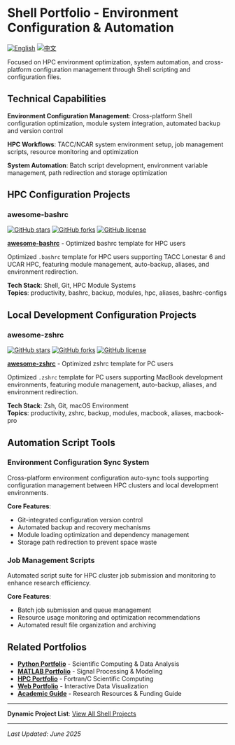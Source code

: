 # Shell Portfolio - Environment Configuration & Automation

[![English](https://img.shields.io/badge/lang-English-blue.svg)](README.md)
[![中文](https://img.shields.io/badge/lang-中文-brown.svg)](README.CN.md)

Focused on HPC environment optimization, system automation, and cross-platform configuration management through Shell scripting and configuration files.

## Technical Capabilities

**Environment Configuration Management**: Cross-platform Shell configuration optimization, module system integration, automated backup and version control

**HPC Workflows**: TACC/NCAR system environment setup, job management scripts, resource monitoring and optimization

**System Automation**: Batch script development, environment variable management, path redirection and storage optimization

## HPC Configuration Projects

### awesome-bashrc
[![GitHub stars](https://img.shields.io/github/stars/ktwu01/awesome-bashrc)](https://github.com/ktwu01/awesome-bashrc)
[![GitHub forks](https://img.shields.io/github/forks/ktwu01/awesome-bashrc)](https://github.com/ktwu01/awesome-bashrc/fork)
[![GitHub license](https://img.shields.io/github/license/ktwu01/awesome-bashrc)](https://github.com/ktwu01/awesome-bashrc/blob/main/LICENSE)

**[awesome-bashrc](https://github.com/ktwu01/awesome-bashrc)** - Optimized bashrc template for HPC users

Optimized `.bashrc` template for HPC users supporting TACC Lonestar 6 and UCAR HPC, featuring module management, auto-backup, aliases, and environment redirection.

**Tech Stack**: Shell, Git, HPC Module Systems  
**Topics**: productivity, bashrc, backup, modules, hpc, aliases, bashrc-configs

## Local Development Configuration Projects

### awesome-zshrc
[![GitHub stars](https://img.shields.io/github/stars/ktwu01/awesome-zshrc)](https://github.com/ktwu01/awesome-zshrc)
[![GitHub forks](https://img.shields.io/github/forks/ktwu01/awesome-zshrc)](https://github.com/ktwu01/awesome-zshrc/fork)
[![GitHub license](https://img.shields.io/github/license/ktwu01/awesome-zshrc)](https://github.com/ktwu01/awesome-zshrc/blob/main/LICENSE)

**[awesome-zshrc](https://github.com/ktwu01/awesome-zshrc)** - Optimized zshrc template for PC users

Optimized `.zshrc` template for PC users supporting MacBook development environments, featuring module management, auto-backup, aliases, and environment redirection.

**Tech Stack**: Zsh, Git, macOS Environment  
**Topics**: productivity, zshrc, backup, modules, macbook, aliases, macbook-pro

## Automation Script Tools

### Environment Configuration Sync System
Cross-platform environment configuration auto-sync tools supporting configuration management between HPC clusters and local development environments.

**Core Features**:
- Git-integrated configuration version control
- Automated backup and recovery mechanisms
- Module loading optimization and dependency management
- Storage path redirection to prevent space waste

### Job Management Scripts
Automated script suite for HPC cluster job submission and monitoring to enhance research efficiency.

**Core Features**:
- Batch job submission and queue management
- Resource usage monitoring and optimization recommendations
- Automated result file organization and archiving

## Related Portfolios
- **[Python Portfolio](../python/)** - Scientific Computing & Data Analysis
- **[MATLAB Portfolio](../matlab/)** - Signal Processing & Modeling
- **[HPC Portfolio](../hpc/)** - Fortran/C Scientific Computing
- **[Web Portfolio](../web/)** - Interactive Data Visualization
- **[Academic Guide](../academic/)** - Research Resources & Funding Guide

---

**Dynamic Project List**: [View All Shell Projects](https://github.com/ktwu01?tab=repositories&q=&type=&language=shell&sort=)

---

*Last Updated: June 2025*